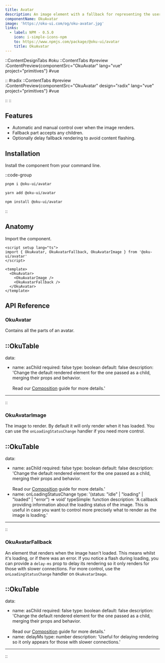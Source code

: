 ```yaml
---
title: Avatar
description: An image element with a fallback for representing the user.
componentName: OkuAvatar
image: 'https://oku-ui.com/og/oku-avatar.jpg'
links:
  - label: NPM - 0.5.0
    icon: i-simple-icons-npm
    to: https://www.npmjs.com/package/@oku-ui/avatar
    title: OkuAvatar
---
```


::ContentDesignTabs
#oku
::ContentTabs
#preview
:ContentPreview{componentSrc="OkuAvatar" lang="vue" project="primitives"}
#vue
<!-- Autodocs{src="/primitives/OkuAvatar/index.vue" lang="vue"} -->
::
#radix
::ContentTabs
#preview
:ContentPreview{componentSrc="OkuAvatar" design="radix" lang="vue" project="primitives"}
#vue
<!-- Autodocs{src="/primitives/OkuAvatar/radix.vue" lang="vue"} -->
::
::


## Features

- Automatic and manual control over when the image renders.
- Fallback part accepts any children.
- Optionally delay fallback rendering to avoid content flashing.

## Installation

Install the component from your command line.

::code-group

```sh [pnpm]
pnpm i @oku-ui/avatar
```

```bash [yarn]
yarn add @oku-ui/avatar
```

```bash [npm]
npm install @oku-ui/avatar
```

::

## Anatomy

Import the component.

```vue
<script setup lang="ts">
import { OkuAvatar, OkuAvatarFallback, OkuAvatarImage } from '@oku-ui/avatar'
</script>

<template>
  <OkuAvatar>
    <OkuAvatarImage />
    <OkuAvatarFallback />
  </OkuAvatar>
</template>
```

## API Reference

### OkuAvatar
Contains all the parts of an avatar.

::OkuTable
---
data:
  - name: asChild
    required: false
    type: boolean
    default: false
    description: 'Change the default rendered element for the one passed as a child, merging their props and behavior.<br><br>Read our [Composition](../guides/composition) guide for more details.'
---
::


### OkuAvatarImage
The image to render. By default it will only render when it has loaded. You can use the `onLoadingStatusChange` handler if you need more control.

::OkuTable
---
data:
  - name: asChild
    required: false
    type: boolean
    default: false
    description: 'Change the default rendered element for the one passed as a child, merging their props and behavior.<br><br>Read our [Composition](../guides/composition) guide for more details.'
  - name: onLoadingStatusChange
    type: '(status: "idle" | "loading" | "loaded" | "error") => void'
    typeSimple: function
    description: 'A callback providing information about the loading status of the image. This is useful in case you want to control more precisely what to render as the image is loading.'
---
::


### OkuAvatarFallback

An element that renders when the image hasn't loaded. This means whilst it's loading, or if there was an error. If you notice a flash during loading, you can provide a `delay-ms` prop to delay its rendering so it only renders for those with slower connections. For more control, use the `onLoadingStatusChange` handler on `OkuAvatarImage`.

::OkuTable
---
data:
  - name: asChild
    required: false
    type: boolean
    default: false
    description: 'Change the default rendered element for the one passed as a child, merging their props and behavior.<br><br>Read our [Composition](../guides/composition) guide for more details.'
  - name: delayMs
    type: number
    description: 'Useful for delaying rendering so it only appears for those with slower connections.'
---
::
